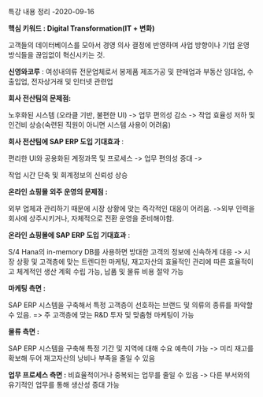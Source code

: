 특강 내용 정리                                                                  -2020-09-16

**핵심 키워드 : Digital Transformation(IT + 변화)**

고객들의 데이터베이스를 모아서 경영 의사 결정에 반영하며 사업 방향이나 기업 운영 방식들을 끊임없이 혁신시키는 것. 

**신영와코루** : 여성내의류 전문업체로서 봉제품 제조가공 및 판매업과 부동산 임대업, 수출입업, 전자상거래 및 인터넷 관련업

**회사 전산팀의 문제점:** 

노후화된 시스템 (오라클 기반, 불편한 UI) -> 업무 편의성 감소 -> 작업 효율성 저하 및 인건비 상승(숙련된 직원이 아니면 시스템 사용이 어려움)

**회사 전산팀에 SAP ERP 도입 기대효과** :

편리한 UI와 공용화된 계정과목 및 프로세스 -> 업무 편의성 증대 ->

작업 시간 단축 및 회계정보의 신뢰성 상승 

**온라인 쇼핑몰 외주 운영의 문제점 :**

외부 업체과 관리하기 때문에 시장 상황에 맞는 즉각적인 대응이 어려움. ->외부 인력을 회사에 상주시키거나, 자체적으로 전환 운영을 준비해야함.

**온라인 쇼핑몰에 SAP ERP 도입 기대효과** :

S/4 Hana의 in-memory DB를 사용하면 방대한 고객의 정보에 신속하게 대응 -> 시장 상황 및 고객층에 맞는 트렌디한 마케팅, 재고자산의 효율적인 관리에 따른 효율적이고 체계적인 생산 계획 수립 가능, 납품 및 물류 비용 절약 가능

**마케팅 측면 :**

SAP ERP 시스템을 구축해서 특정 고객층이 선호하는 브랜드 및 의류의 종류를 파악할 수 있음. => 주 고객층에 맞는 R&D 투자 및 맞춤형 마케팅이 가능 

**물류 측면 :** 

SAP ERP 시스템을 구축해 특정 기간 및 지역에 대해 수요 예측이 가능 -> 미리 재고를 확보해 두어 재고자산의 낭비나 부족을 줄일 수 있음

**업무 프로세스 측면 :** 비효율적이거나 중복되는 업무를 줄일 수 있음 -> 다른 부서와의 유기적인 업무를 통해 생산성 증대 가능 